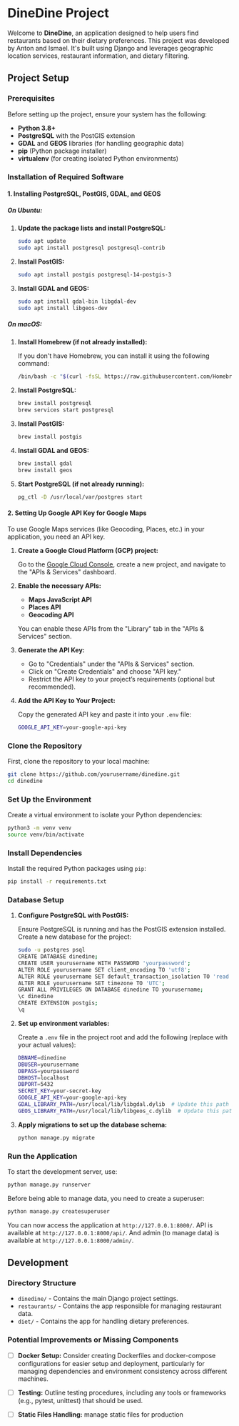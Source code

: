 # DineDine Project

Welcome to **DineDine**, an application designed to help users find restaurants based on their dietary preferences. This project was developed by Anton and Ismael. It's built using Django and leverages geographic location services, restaurant information, and dietary filtering.

## Project Setup

### Prerequisites

Before setting up the project, ensure your system has the following:

- **Python 3.8+**
- **PostgreSQL** with the PostGIS extension
- **GDAL** and **GEOS** libraries (for handling geographic data)
- **pip** (Python package installer)
- **virtualenv** (for creating isolated Python environments)

### Installation of Required Software

#### 1. Installing PostgreSQL, PostGIS, GDAL, and GEOS

##### On Ubuntu:

1. **Update the package lists and install PostgreSQL:**

   ```bash
   sudo apt update
   sudo apt install postgresql postgresql-contrib
   ```

2. **Install PostGIS:**

   ```bash
   sudo apt install postgis postgresql-14-postgis-3
   ```

3. **Install GDAL and GEOS:**

   ```bash
   sudo apt install gdal-bin libgdal-dev
   sudo apt install libgeos-dev
   ```

##### On macOS:

1. **Install Homebrew (if not already installed):**

   If you don't have Homebrew, you can install it using the following command:

   ```bash
   /bin/bash -c "$(curl -fsSL https://raw.githubusercontent.com/Homebrew/install/HEAD/install.sh)"
   ```

2. **Install PostgreSQL:**

   ```bash
   brew install postgresql
   brew services start postgresql
   ```

3. **Install PostGIS:**

   ```bash
   brew install postgis
   ```

4. **Install GDAL and GEOS:**

   ```bash
   brew install gdal
   brew install geos
   ```

5. **Start PostgreSQL (if not already running):**

   ```bash
   pg_ctl -D /usr/local/var/postgres start
   ```

#### 2. Setting Up Google API Key for Google Maps

To use Google Maps services (like Geocoding, Places, etc.) in your application, you need an API key.

1. **Create a Google Cloud Platform (GCP) project:**

   Go to the [Google Cloud Console](https://console.cloud.google.com/), create a new project, and navigate to the "APIs & Services" dashboard.

2. **Enable the necessary APIs:**

   - **Maps JavaScript API**
   - **Places API**
   - **Geocoding API**

   You can enable these APIs from the "Library" tab in the "APIs & Services" section.

3. **Generate the API Key:**

   - Go to "Credentials" under the "APIs & Services" section.
   - Click on "Create Credentials" and choose "API key."
   - Restrict the API key to your project’s requirements (optional but recommended).

4. **Add the API Key to Your Project:**

   Copy the generated API key and paste it into your `.env` file:

   ```bash
   GOOGLE_API_KEY=your-google-api-key
   ```

### Clone the Repository

First, clone the repository to your local machine:

```bash
git clone https://github.com/yourusername/dinedine.git
cd dinedine
```

### Set Up the Environment

Create a virtual environment to isolate your Python dependencies:

```bash
python3 -m venv venv
source venv/bin/activate
```

### Install Dependencies

Install the required Python packages using `pip`:

```bash
pip install -r requirements.txt
```

### Database Setup

1. **Configure PostgreSQL with PostGIS:**

   Ensure PostgreSQL is running and has the PostGIS extension installed. Create a new database for the project:

   ```bash
   sudo -u postgres psql
   CREATE DATABASE dinedine;
   CREATE USER yourusername WITH PASSWORD 'yourpassword';
   ALTER ROLE yourusername SET client_encoding TO 'utf8';
   ALTER ROLE yourusername SET default_transaction_isolation TO 'read committed';
   ALTER ROLE yourusername SET timezone TO 'UTC';
   GRANT ALL PRIVILEGES ON DATABASE dinedine TO yourusername;
   \c dinedine
   CREATE EXTENSION postgis;
   \q
   ```

2. **Set up environment variables:**

   Create a `.env` file in the project root and add the following (replace with your actual values):

   ```bash
   DBNAME=dinedine
   DBUSER=yourusername
   DBPASS=yourpassword
   DBHOST=localhost
   DBPORT=5432
   SECRET_KEY=your-secret-key
   GOOGLE_API_KEY=your-google-api-key
   GDAL_LIBRARY_PATH=/usr/local/lib/libgdal.dylib  # Update this path if using Ubuntu or a different path
   GEOS_LIBRARY_PATH=/usr/local/lib/libgeos_c.dylib  # Update this path if using Ubuntu or a different path
   ```

3. **Apply migrations to set up the database schema:**

   ```bash
   python manage.py migrate
   ```

### Run the Application

To start the development server, use:

```bash
python manage.py runserver
```

Before being able to manage data, you need to create a superuser:

```bash
python manage.py createsuperuser
```

You can now access the application at `http://127.0.0.1:8000/`.
API is available at `http://127.0.0.1:8000/api/`.
And admin (to manage data) is available at `http://127.0.0.1:8000/admin/`.

## Development

### Directory Structure

- `dinedine/` - Contains the main Django project settings.
- `restaurants/` - Contains the app responsible for managing restaurant data.
- `diet/` - Contains the app for handling dietary preferences.


### Potential Improvements or Missing Components

- [ ] **Docker Setup:** Consider creating Dockerfiles and docker-compose configurations for easier setup and deployment, particularly for managing dependencies and environment consistency across different machines.
  
- [ ] **Testing:** Outline testing procedures, including any tools or frameworks (e.g., pytest, unittest) that should be used.

- [ ] **Static Files Handling:** manage static files for production
